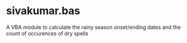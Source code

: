 # sivakumar.bas
A VBA module to calculate the rainy season onset/ending dates and the count of occurences of dry spells
